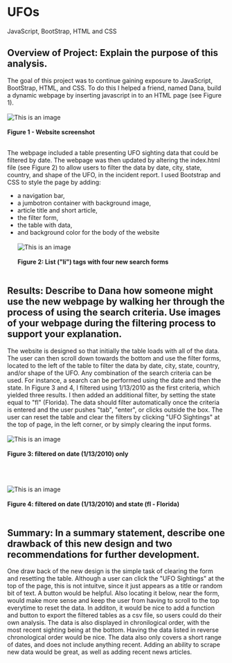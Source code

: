 # UFOs
JavaScript, BootStrap, HTML and CSS


## Overview of Project: Explain the purpose of this analysis.
The goal of this project was to continue gaining exposure to JavaScript, BootStrap, HTML, and CSS.  To do this I helped a friend, named Dana, build a dynamic webpage by inserting javascript in to an HTML page (see Figure 1).
<br><br>
![This is an image]()<br><br>
**Figure 1 - Website screenshot** <br><br>

The webpage included a table presenting UFO sighting data that could be filtered by date.  The webpage was then updated by altering the index.html file (see Figure 2) to allow users to filter the data by date, city, state, country, and shape of the UFO, in the incident report.  I used Bootstrap and CSS to style the page by adding: 
* a navigation bar, 
* a jumbotron container with background image, 
* article title and short article, 
* the filter form, 
* the table with data, 
* and background color for the body of the website
<br><br>
![This is an image]()<br><br>
**Figure 2: List ("li") tags with four new search forms** <br><br>


## Results: Describe to Dana how someone might use the new webpage by walking her through the process of using the search criteria. Use images of your webpage during the filtering process to support your explanation.
The website is designed so that initially the table loads with all of the data. The user can then scroll down towards the bottom and use the filter forms, located to the left of the table to filter the data by date, city, state, country, and/or shape of the UFO.  Any combination of the search criteria can be used.  For instance, a search can be performed using the date and then the state.  In Figure 3 and 4, I filtered using 1/13/2010 as the first criteria, which yielded three results.  I then added an additional filter, by setting the state equal to "fl" (Florida).  The data should filter automatically once the criteria is entered and the user pushes "tab", "enter", or clicks outside the box.  The user can reset the table and clear the filters by clicking "UFO Sightings" at the top of page, in the left corner, or by simply clearing the input forms.
<br><br>
![This is an image]()<br><br>
**Figure 3: filtered on date (1/13/2010) only** <br><br>


<br><br>
![This is an image]()<br><br>
**Figure 4: filtered on date (1/13/2010) and state (fl - Florida)** <br><br>


## Summary: In a summary statement, describe one drawback of this new design and two recommendations for further development.
One draw back of the new design is the simple task of clearing the form and resetting the table.  Although a user can click the "UFO Sightings" at the top of the page, this is not intuitve, since it just appears as a title or random bit of text.  A button would be helpful.  Also locating it below, near the form, would make more sense and keep the user from having to scroll to the top everytime to reset the data.  In additon, it would be nice to add a function and button to export the filtered tables as a csv file, so users could do their own analysis.  The data is also displayed in chronilogical order, with the most recent sighting being at the bottom.  Having the data listed in reverse chronological order would be nice.  The data also only covers a short range of dates, and does not include anything recent.  Adding an ability to scrape new data would be great, as well as adding recent news articles.
